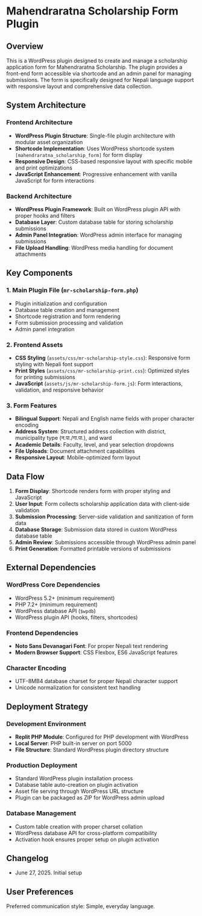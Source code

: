 # Mahendraratna Scholarship Form Plugin

## Overview

This is a WordPress plugin designed to create and manage a scholarship application form for Mahendraratna Scholarship. The plugin provides a front-end form accessible via shortcode and an admin panel for managing submissions. The form is specifically designed for Nepali language support with responsive layout and comprehensive data collection.

## System Architecture

### Frontend Architecture
- **WordPress Plugin Structure**: Single-file plugin architecture with modular asset organization
- **Shortcode Implementation**: Uses WordPress shortcode system `[mahendraratna_scholarship_form]` for form display
- **Responsive Design**: CSS-based responsive layout with specific mobile and print optimizations
- **JavaScript Enhancement**: Progressive enhancement with vanilla JavaScript for form interactions

### Backend Architecture
- **WordPress Plugin Framework**: Built on WordPress plugin API with proper hooks and filters
- **Database Layer**: Custom database table for storing scholarship submissions
- **Admin Panel Integration**: WordPress admin interface for managing submissions
- **File Upload Handling**: WordPress media handling for document attachments

## Key Components

### 1. Main Plugin File (`mr-scholarship-form.php`)
- Plugin initialization and configuration
- Database table creation and management
- Shortcode registration and form rendering
- Form submission processing and validation
- Admin panel integration

### 2. Frontend Assets
- **CSS Styling** (`assets/css/mr-scholarship-style.css`): Responsive form styling with Nepali font support
- **Print Styles** (`assets/css/mr-scholarship-print.css`): Optimized styles for printing submissions
- **JavaScript** (`assets/js/mr-scholarship-form.js`): Form interactions, validation, and responsive behavior

### 3. Form Features
- **Bilingual Support**: Nepali and English name fields with proper character encoding
- **Address System**: Structured address collection with district, municipality type (न.पा./गा.पा.), and ward
- **Academic Details**: Faculty, level, and year selection dropdowns
- **File Uploads**: Document attachment capabilities
- **Responsive Layout**: Mobile-optimized form layout

## Data Flow

1. **Form Display**: Shortcode renders form with proper styling and JavaScript
2. **User Input**: Form collects scholarship application data with client-side validation
3. **Submission Processing**: Server-side validation and sanitization of form data
4. **Database Storage**: Submission data stored in custom WordPress database table
5. **Admin Review**: Submissions accessible through WordPress admin panel
6. **Print Generation**: Formatted printable versions of submissions

## External Dependencies

### WordPress Core Dependencies
- WordPress 5.2+ (minimum requirement)
- PHP 7.2+ (minimum requirement)
- WordPress database API (`$wpdb`)
- WordPress plugin API (hooks, filters, shortcodes)

### Frontend Dependencies
- **Noto Sans Devanagari Font**: For proper Nepali text rendering
- **Modern Browser Support**: CSS Flexbox, ES6 JavaScript features

### Character Encoding
- UTF-8MB4 database charset for proper Nepali character support
- Unicode normalization for consistent text handling

## Deployment Strategy

### Development Environment
- **Replit PHP Module**: Configured for PHP development with WordPress
- **Local Server**: PHP built-in server on port 5000
- **File Structure**: Standard WordPress plugin directory structure

### Production Deployment
- Standard WordPress plugin installation process
- Database table auto-creation on plugin activation
- Asset file serving through WordPress URL structure
- Plugin can be packaged as ZIP for WordPress admin upload

### Database Management
- Custom table creation with proper charset collation
- WordPress database API for cross-platform compatibility
- Activation hook ensures proper setup on plugin activation

## Changelog

- June 27, 2025. Initial setup

## User Preferences

Preferred communication style: Simple, everyday language.